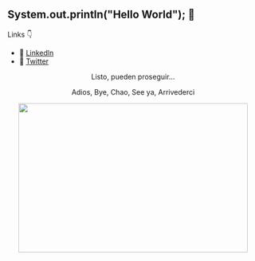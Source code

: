 ## System.out.println("Hello World"); 👋

Links :point_down:


- 🔭 [Linkedln](https://www.linkedin.com/in/yoinerbello/)
- :rocket: [Twitter](https://twitter.com/BelloYoiner)



<p align="center">
Listo, pueden proseguir...
</p>

<p align="center">
Adios, Bye, Chao, See ya, Arrivederci
</p>



<p align="center">
  <img width="460" height="300" src="https://c.tenor.com/7Tu-pBzg0_kAAAAd/programming.gif">
</p>





